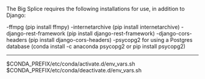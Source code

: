 The Big Splice requires the following installations for use, in addition to Django:

-ffmpg (pip install ffmpy)
-internetarchive (pip install internetarchive)
-django-rest-framework (pip install django-rest-framework)
-django-cors-headers (pip install django-cors-headers)
-psycopg2 for using a Postgres database (conda install -c anaconda psycopg2 or pip install psycopg2)


***
$CONDA_PREFIX/etc/conda/activate.d/env_vars.sh
$CONDA_PREFIX/etc/conda/deactivate.d/env_vars.sh


